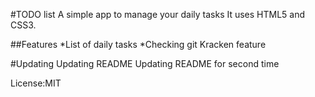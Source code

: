 #TODO list
A simple app to manage your daily tasks
It uses HTML5 and CSS3.

##Features
*List of daily tasks
*Checking git Kracken feature

#Updating
Updating README
Updating README for second time

License:MIT


